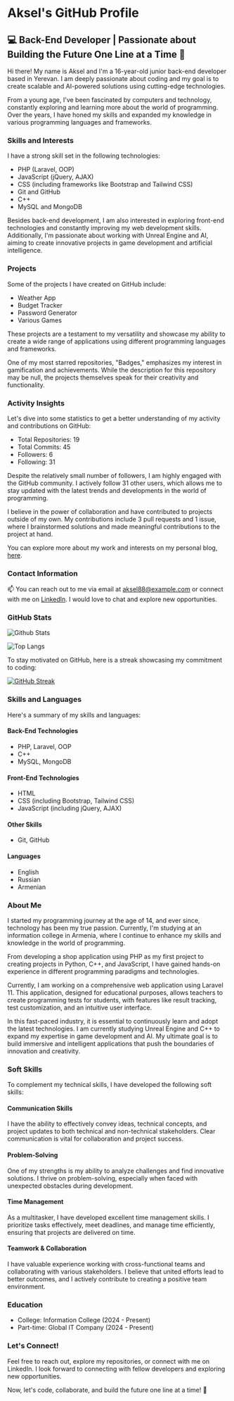 # Aksel's GitHub Profile

## 💻 Back-End Developer | Passionate about Building the Future One Line at a Time 🚀

Hi there! My name is Aksel and I'm a 16-year-old junior back-end developer based in Yerevan. I am deeply passionate about coding and my goal is to create scalable and AI-powered solutions using cutting-edge technologies. 

From a young age, I've been fascinated by computers and technology, constantly exploring and learning more about the world of programming. Over the years, I have honed my skills and expanded my knowledge in various programming languages and frameworks. 

### Skills and Interests

I have a strong skill set in the following technologies:
- PHP (Laravel, OOP)
- JavaScript (jQuery, AJAX)
- CSS (including frameworks like Bootstrap and Tailwind CSS)
- Git and GitHub
- C++
- MySQL and MongoDB

Besides back-end development, I am also interested in exploring front-end technologies and constantly improving my web development skills. Additionally, I'm passionate about working with Unreal Engine and AI, aiming to create innovative projects in game development and artificial intelligence.

### Projects

Some of the projects I have created on GitHub include:
- Weather App
- Budget Tracker
- Password Generator
- Various Games

These projects are a testament to my versatility and showcase my ability to create a wide range of applications using different programming languages and frameworks. 

One of my most starred repositories, "Badges," emphasizes my interest in gamification and achievements. While the description for this repository may be null, the projects themselves speak for their creativity and functionality.

### Activity Insights

Let's dive into some statistics to get a better understanding of my activity and contributions on GitHub:

- Total Repositories: 19
- Total Commits: 45
- Followers: 6
- Following: 31

Despite the relatively small number of followers, I am highly engaged with the GitHub community. I actively follow 31 other users, which allows me to stay updated with the latest trends and developments in the world of programming.

I believe in the power of collaboration and have contributed to projects outside of my own. My contributions include 3 pull requests and 1 issue, where I brainstormed solutions and made meaningful contributions to the project at hand.

You can explore more about my work and interests on my personal blog, [here](https://aksel588.github.io/AkseL/).

### Contact Information

📫 You can reach out to me via email at [aksel88@example.com](mailto:aksel88@example.com) or connect with me on [LinkedIn](https://www.linkedin.com/in/akse1588). I would love to chat and explore new opportunities.

### GitHub Stats

![Github Stats](https://github-readme-stats.vercel.app/api?username=AkseL588)

![Top Langs](https://github-readme-stats.vercel.app/api/top-langs/?username=AkseL588)

To stay motivated on GitHub, here is a streak showcasing my commitment to coding:

[![GitHub Streak](https://streak-stats.demolab.com/?user=AkseL588)](https://git.io/streak-stats)

### Skills and Languages

Here's a summary of my skills and languages:

#### Back-End Technologies
- PHP, Laravel, OOP
- C++
- MySQL, MongoDB

#### Front-End Technologies
- HTML
- CSS (including Bootstrap, Tailwind CSS)
- JavaScript (including jQuery, AJAX)

#### Other Skills
- Git, GitHub

#### Languages
- English
- Russian
- Armenian

### About Me

I started my programming journey at the age of 14, and ever since, technology has been my true passion. Currently, I'm studying at an information college in Armenia, where I continue to enhance my skills and knowledge in the world of programming.

From developing a shop application using PHP as my first project to creating projects in Python, C++, and JavaScript, I have gained hands-on experience in different programming paradigms and technologies. 

Currently, I am working on a comprehensive web application using Laravel 11. This application, designed for educational purposes, allows teachers to create programming tests for students, with features like result tracking, test customization, and an intuitive user interface.

In this fast-paced industry, it is essential to continuously learn and adopt the latest technologies. I am currently studying Unreal Engine and C++ to expand my expertise in game development and AI. My ultimate goal is to build immersive and intelligent applications that push the boundaries of innovation and creativity.

### Soft Skills

To complement my technical skills, I have developed the following soft skills:

#### Communication Skills
I have the ability to effectively convey ideas, technical concepts, and project updates to both technical and non-technical stakeholders. Clear communication is vital for collaboration and project success.

#### Problem-Solving
One of my strengths is my ability to analyze challenges and find innovative solutions. I thrive on problem-solving, especially when faced with unexpected obstacles during development.

#### Time Management
As a multitasker, I have developed excellent time management skills. I prioritize tasks effectively, meet deadlines, and manage time efficiently, ensuring that projects are delivered on time.

#### Teamwork & Collaboration
I have valuable experience working with cross-functional teams and collaborating with various stakeholders. I believe that united efforts lead to better outcomes, and I actively contribute to creating a positive team environment.

### Education

- College: Information College (2024 - Present)
- Part-time: Global IT Company (2024 - Present)

### Let's Connect!

Feel free to reach out, explore my repositories, or connect with me on LinkedIn. I look forward to connecting with fellow developers and exploring new opportunities.

Now, let's code, collaborate, and build the future one line at a time! 🌟
